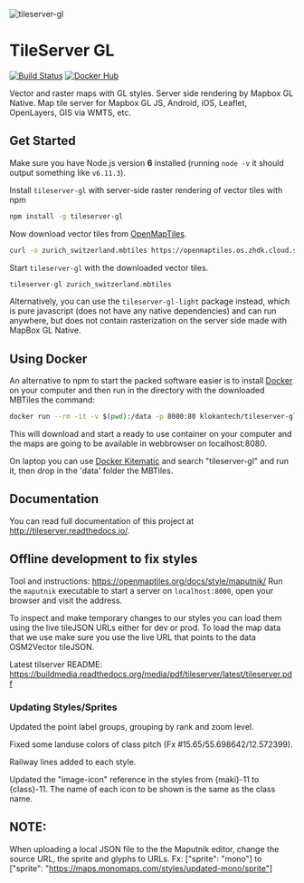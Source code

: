 ![tileserver-gl](https://cloud.githubusercontent.com/assets/59284/18173467/fa3aa2ca-7069-11e6-86b1-0f1266befeb6.jpeg)


# TileServer GL
[![Build Status](https://travis-ci.org/klokantech/tileserver-gl.svg?branch=master)](https://travis-ci.org/klokantech/tileserver-gl)
[![Docker Hub](https://img.shields.io/badge/docker-hub-blue.svg)](https://hub.docker.com/r/klokantech/tileserver-gl/)

Vector and raster maps with GL styles. Server side rendering by Mapbox GL Native. Map tile server for Mapbox GL JS, Android, iOS, Leaflet, OpenLayers, GIS via WMTS, etc.

## Get Started

Make sure you have Node.js version **6** installed (running `node -v` it should output something like `v6.11.3`).

Install `tileserver-gl` with server-side raster rendering of vector tiles with npm

```bash
npm install -g tileserver-gl
```

Now download vector tiles from [OpenMapTiles](https://openmaptiles.org/downloads/).

```bash
curl -o zurich_switzerland.mbtiles https://openmaptiles.os.zhdk.cloud.switch.ch/v3.3/extracts/zurich_switzerland.mbtiles
```

Start `tileserver-gl` with the downloaded vector tiles.

```bash
tileserver-gl zurich_switzerland.mbtiles
```

Alternatively, you can use the `tileserver-gl-light` package instead, which is pure javascript (does not have any native dependencies) and can run anywhere, but does not contain rasterization on the server side made with MapBox GL Native.

## Using Docker

An alternative to npm to start the packed software easier is to install [Docker](http://www.docker.com/) on your computer and then run in the directory with the downloaded MBTiles the command:

```bash
docker run --rm -it -v $(pwd):/data -p 8080:80 klokantech/tileserver-gl
```

This will download and start a ready to use container on your computer and the maps are going to be available in webbrowser on localhost:8080.

On laptop you can use [Docker Kitematic](https://kitematic.com/) and search "tileserver-gl" and run it, then drop in the 'data' folder the MBTiles.

## Documentation

You can read full documentation of this project at http://tileserver.readthedocs.io/.

## Offline development to fix styles

Tool and instructions: https://openmaptiles.org/docs/style/maputnik/
Run the `maputnik` executable to start a server on `localhost:8000`, open your browser and visit the address.

To  inspect and make temporary changes to our styles you can load them using the live tileJSON URLs either for dev or prod.
To load the map data that we use make sure you use the live URL that points to the data OSM2Vector tileJSON.

Latest tilserver README: https://buildmedia.readthedocs.org/media/pdf/tileserver/latest/tileserver.pdf

### Updating Styles/Sprites

Updated the point label groups, grouping by rank and zoom level.

Fixed some landuse colors of class pitch (Fx #15.65/55.698642/12.572399).

Railway lines added to each style.

Updated the "image-icon" reference in the styles from {maki}-11 to {class}-11.
The name of each icon to be shown is the same as the class name.


## NOTE:
When uploading a local JSON file to the the Maputnik editor, change the source URL, the sprite and glyphs to URLs.
Fx: ["sprite": "mono"] to ["sprite": "https://maps.monomaps.com/styles/updated-mono/sprite"]
